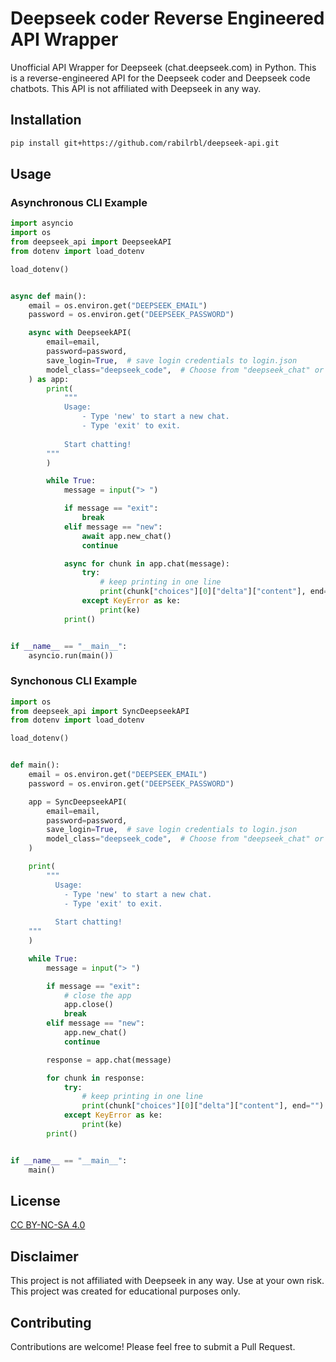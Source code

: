 # Deepseek coder Reverse Engineered API Wrapper

Unofficial API Wrapper for Deepseek (chat.deepseek.com) in Python. This is a reverse-engineered API for the Deepseek coder and Deepseek code chatbots. This API is not affiliated with Deepseek in any way.

## Installation

```bash
pip install git+https://github.com/rabilrbl/deepseek-api.git
```

## Usage

### Asynchronous CLI Example

```python
import asyncio
import os
from deepseek_api import DeepseekAPI
from dotenv import load_dotenv

load_dotenv()


async def main():
    email = os.environ.get("DEEPSEEK_EMAIL")
    password = os.environ.get("DEEPSEEK_PASSWORD")

    async with DeepseekAPI(
        email=email,
        password=password,
        save_login=True,  # save login credentials to login.json
        model_class="deepseek_code",  # Choose from "deepseek_chat" or "deepseek_code"
    ) as app:
        print(
            """
            Usage:
                - Type 'new' to start a new chat.
                - Type 'exit' to exit.
                
            Start chatting!
        """
        )

        while True:
            message = input("> ")

            if message == "exit":
                break
            elif message == "new":
                await app.new_chat()
                continue

            async for chunk in app.chat(message):
                try:
                    # keep printing in one line
                    print(chunk["choices"][0]["delta"]["content"], end="")
                except KeyError as ke:
                    print(ke)
            print()


if __name__ == "__main__":
    asyncio.run(main())
```

### Synchonous CLI Example

```python
import os
from deepseek_api import SyncDeepseekAPI
from dotenv import load_dotenv

load_dotenv()


def main():
    email = os.environ.get("DEEPSEEK_EMAIL")
    password = os.environ.get("DEEPSEEK_PASSWORD")

    app = SyncDeepseekAPI(
        email=email,
        password=password,
        save_login=True,  # save login credentials to login.json
        model_class="deepseek_code",  # Choose from "deepseek_chat" or "deepseek_code"
    )

    print(
        """
          Usage:
            - Type 'new' to start a new chat.
            - Type 'exit' to exit.
            
          Start chatting!
    """
    )

    while True:
        message = input("> ")

        if message == "exit":
            # close the app
            app.close()
            break
        elif message == "new":
            app.new_chat()
            continue

        response = app.chat(message)

        for chunk in response:
            try:
                # keep printing in one line
                print(chunk["choices"][0]["delta"]["content"], end="")
            except KeyError as ke:
                print(ke)
        print()


if __name__ == "__main__":
    main()
```

## License

[CC BY-NC-SA 4.0](https://creativecommons.org/licenses/by-nc-sa/4.0/)

## Disclaimer

This project is not affiliated with Deepseek in any way. Use at your own risk. This project was created for educational purposes only.

## Contributing

Contributions are welcome! Please feel free to submit a Pull Request.
